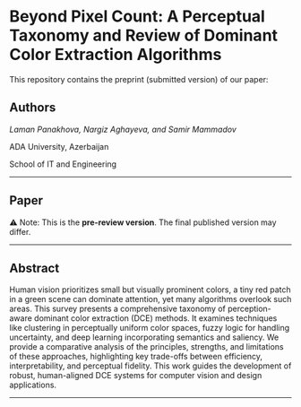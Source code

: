 # Beyond Pixel Count: A Perceptual Taxonomy and Review of Dominant Color Extraction Algorithms

This repository contains the preprint (submitted version) of our paper:

 ## Authors
_Laman Panakhova, Nargiz Aghayeva, and Samir Mammadov_ 

ADA University, Azerbaijan 

School of IT and Engineering

---

## Paper

⚠️ Note: This is the **pre-review version**. The final published version may differ.

---

## Abstract
Human vision prioritizes small but visually prominent colors, a tiny red patch in a green scene can dominate attention, yet many algorithms overlook such areas. This survey presents a comprehensive taxonomy of perception-aware dominant color extraction (DCE) methods. It examines techniques like clustering in perceptually uniform color spaces, fuzzy logic for handling uncertainty, and deep learning incorporating semantics and saliency. We provide a comparative analysis of the principles, strengths, and limitations of these approaches, highlighting key trade-offs between efficiency, interpretability, and perceptual fidelity. This work guides the development of robust, human-aligned DCE systems for computer vision and design applications.

---


